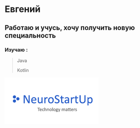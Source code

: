 # Евгений

## Работаю и учусь, хочу получить новую специальность
### Изучаю :

> Java
> 
> Kotlin


![logo](img/logo.png)

